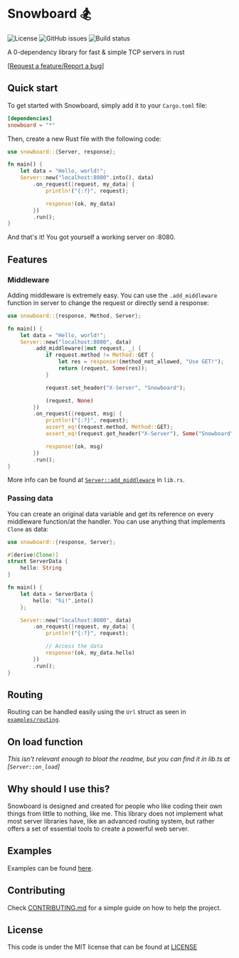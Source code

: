 # **Snowboard 🏂**

![License](https://img.shields.io/github/license/Brian3647/snowboard)
![GitHub issues](https://img.shields.io/github/issues/Brian3647/snowboard)
![Build status](https://img.shields.io/github/actions/workflow/status/Brian3647/snowboard/rust.yml)

A 0-dependency library for fast & simple TCP servers in rust

\[[Request a feature/Report a bug](https://github.com/Brian3647/snowboard/issues)\]

## **Quick start**

To get started with Snowboard, simply add it to your `Cargo.toml` file:

```toml
[dependencies]
snowboard = "*"
```

Then, create a new Rust file with the following code:

```rust
use snowboard::{Server, response};

fn main() {
    let data = "Hello, world!";
    Server::new("localhost:8080".into(), data)
        .on_request(|request, my_data| {
            println!("{:?}", request);

            response!(ok, my_data)
        })
        .run();
}
```

And that's it! You got yourself a working server on :8080.

## **Features**

### **Middleware**

Adding middleware is extremely easy. You can use the `.add_middleware` function in server to change the request or directly send a response:

```rust
use snowboard::{response, Method, Server};

fn main() {
    let data = "Hello, world!";
    Server::new("localhost:8080", data)
        .add_middleware(|mut request, _| {
            if request.method != Method::GET {
                let res = response!(method_not_allowed, "Use GET!");
                return (request, Some(res));
            }

            request.set_header("X-Server", "Snowboard");

            (request, None)
        })
        .on_request(|request, msg| {
            println!("{:?}", request);
            assert_eq!(request.method, Method::GET);
            assert_eq!(request.get_header("X-Server"), Some("Snowboard"));

            response!(ok, msg)
        })
        .run();
}
```

More info can be found at [`Server::add_middleware`](./src/lib.rs) in `lib.rs`.

### **Passing data**

You can create an original data variable and get its reference on every middleware function/at the handler. You can use anything that implements `Clone` as data:

```rust
use snowboard::{response, Server};

#[derive(Clone)]
struct ServerData {
    hello: String
}

fn main() {
    let data = ServerData {
        hello: "hi!".into()
    };

    Server::new("localhost:8080", data)
        .on_request(|request, my_data| {
            println!("{:?}", request);

            // Access the data
            response!(ok, my_data.hello)
        })
        .run();
}
```

## **Routing**

Routing can be handled easily using the `Url` struct as seen in [`examples/routing`](./examples/routing/).

## **On load function**

_This isn't relevant enough to bloat the readme, but you can find it in lib.ts at [`Server::on_load`]_

## **Why should I use this?**

Snowboard is designed and created for people who like coding their own things from little to nothing, like me.
This library does not implement what most server libraries have, like an advanced routing system,
but rather offers a set of essential tools to create a powerful web server.

## **Examples**

Examples can be found [here](./examples/).

## **Contributing**

Check [CONTRIBUTING.md](CONTRIBUTING.md) for a simple guide on how to help the project.

## **License**

This code is under the MIT license that can be found at [LICENSE](./LICENSE)
